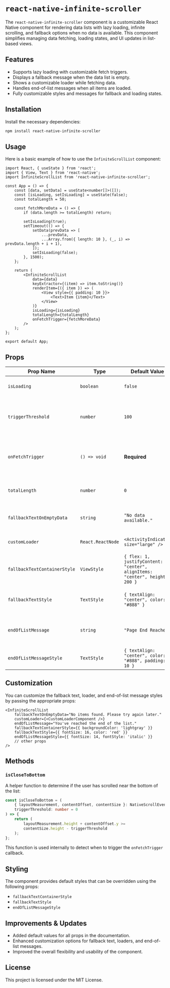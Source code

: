 
# `react-native-infinite-scroller`

The `react-native-infinite-scroller` component is a customizable React Native component for rendering data lists with lazy loading, infinite scrolling, and fallback options when no data is available. This component simplifies managing data fetching, loading states, and UI updates in list-based views.

## Features
- Supports lazy loading with customizable fetch triggers.
- Displays a fallback message when the data list is empty.
- Shows a customizable loader while fetching data.
- Handles end-of-list messages when all items are loaded.
- Fully customizable styles and messages for fallback and loading states.

## Installation

Install the necessary dependencies:

```bash
npm install react-native-infinite-scroller
```

## Usage

Here is a basic example of how to use the `InfiniteScrollList` component:

```tsx
import React, { useState } from 'react';
import { View, Text } from 'react-native';
import InfiniteScrollList from 'react-native-infinite-scroller';

const App = () => {
    const [data, setData] = useState<number[]>([]);
    const [isLoading, setIsLoading] = useState(false);
    const totalLength = 50;

    const fetchMoreData = () => {
        if (data.length >= totalLength) return;

        setIsLoading(true);
        setTimeout(() => {
            setData(prevData => [
                ...prevData,
                ...Array.from({ length: 10 }, (_, i) => prevData.length + i + 1),
            ]);
            setIsLoading(false);
        }, 1500);
    };

    return (
        <InfiniteScrollList
            data={data}
            keyExtractor={(item) => item.toString()}
            renderItem={({ item }) => (
                <View style={{ padding: 10 }}>
                    <Text>Item {item}</Text>
                </View>
            )}
            isLoading={isLoading}
            totalLength={totalLength}
            onFetchTrigger={fetchMoreData}
        />
    );
};

export default App;
```

## Props

| Prop Name                    | Type                 | Default Value                                                              | Description                                                                        |
|------------------------------|----------------------|----------------------------------------------------------------------------|------------------------------------------------------------------------------------|
| `isLoading`                  | `boolean`            | `false`                                                                    | Indicates if the component is loading data.                                        |
| `triggerThreshold`           | `number`             | `100`                                                                      | The threshold (in pixels) from the bottom of the list to trigger `onFetchTrigger`. |
| `onFetchTrigger`             | `() => void`         | **Required**                                                               | Function to be called when the user scrolls near the bottom of the list.           |
| `totalLength`                | `number`             | `0`                                                                        | Total number of items available in the data source.                                |
| `fallbackTextOnEmptyData`    | `string`             | `"No data available."`                                                     | Custom fallback text when no data is present.                                      |
| `customLoader`               | `React.ReactNode`    | `<ActivityIndicator size="large" />`                                       | Custom loader component for loading state.                                         |
| `fallbackTextContainerStyle` | `ViewStyle`          | `{ flex: 1, justifyContent: "center", alignItems: "center", height: 200 }` | Style for the container of fallback text when no data is present.                  |
| `fallbackTextStyle`          | `TextStyle`          | `{ textAlign: "center", color: "#888" }`                                   | Style for the fallback text when no data is present.                               |
| `endOfListMessage`           | `string`             | `"Page End Reached"`                                                       | Message to display when the user reaches the end of the list.                      |
| `endOfListMessageStyle`      | `TextStyle`          | `{ textAlign: "center", color: "#888", padding: 10 }`                      | Style for the end-of-list message text.                                            |

## Customization

You can customize the fallback text, loader, and end-of-list message styles by passing the appropriate props:

```tsx
<InfiniteScrollList
    fallbackTextOnEmptyData="No items found. Please try again later."
    customLoader={<CustomLoaderComponent />}
    endOfListMessage="You've reached the end of the list."
    fallbackTextContainerStyle={{ backgroundColor: 'lightgray' }}
    fallbackTextStyle={{ fontSize: 16, color: 'red' }}
    endOfListMessageStyle={{ fontSize: 14, fontStyle: 'italic' }}
    // other props
/>
```

## Methods

### `isCloseToBottom`
A helper function to determine if the user has scrolled near the bottom of the list:

```typescript
const isCloseToBottom = (
    { layoutMeasurement, contentOffset, contentSize }: NativeScrollEvent,
    triggerThreshold: number = 0
) => {
    return (
        layoutMeasurement.height + contentOffset.y >=
        contentSize.height - triggerThreshold
    );
};
```

This function is used internally to detect when to trigger the `onFetchTrigger` callback.

## Styling

The component provides default styles that can be overridden using the following props:
- `fallbackTextContainerStyle`
- `fallbackTextStyle`
- `endOfListMessageStyle`

## Improvements & Updates
- Added default values for all props in the documentation.
- Enhanced customization options for fallback text, loaders, and end-of-list messages.
- Improved the overall flexibility and usability of the component.

## License

This project is licensed under the MIT License.
